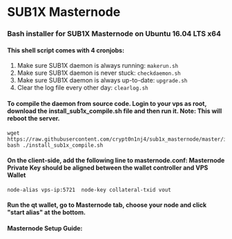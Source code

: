 # SUB1X Masternode
### Bash installer for SUB1X Masternode on Ubuntu 16.04 LTS x64

#### This shell script comes with 4 cronjobs: 
1. Make sure SUB1X daemon is always running: `makerun.sh`
2. Make sure SUB1X daemon is never stuck: `checkdaemon.sh`
3. Make sure SUB1X daemon is always up-to-date: `upgrade.sh`
4. Clear the log file every other day: `clearlog.sh`


#### To compile the daemon from source code. Login to your vps as root, download the install_sub1x_compile.sh file and then run it. Note: This will reboot the server.
```
wget https://raw.githubusercontent.com/crypt0n1nj4/sub1x_masternode/master/install_sub1x_compile.sh
bash ./install_sub1x_compile.sh
```


#### On the client-side, add the following line to masternode.conf: Masternode Private Key should be aligned between the wallet controller and VPS Wallet
```
node-alias vps-ip:5721	node-key collateral-txid vout
```

#### Run the qt wallet, go to Masternode tab, choose your node and click "start alias" at the bottom.

#### Masternode Setup Guide:
```

```
